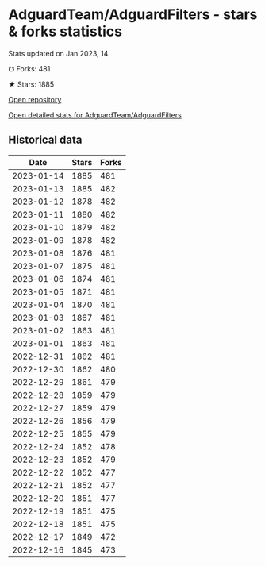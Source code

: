 # AdguardTeam/AdguardFilters - stars & forks statistics

Stats updated on Jan 2023, 14

☋ Forks: 481

★ Stars: 1885

[Open repository](https://github.com/AdguardTeam/AdguardFilters)

[Open detailed stats for AdguardTeam/AdguardFilters](https://reviewgithub.com/rep/AdguardTeam/AdguardFilters)

## Historical data
| Date | Stars | Forks |
|------|-------|-------|
| 2023-01-14 | 1885 | 481 | 
| 2023-01-13 | 1885 | 482 | 
| 2023-01-12 | 1878 | 482 | 
| 2023-01-11 | 1880 | 482 | 
| 2023-01-10 | 1879 | 482 | 
| 2023-01-09 | 1878 | 482 | 
| 2023-01-08 | 1876 | 481 | 
| 2023-01-07 | 1875 | 481 | 
| 2023-01-06 | 1874 | 481 | 
| 2023-01-05 | 1871 | 481 | 
| 2023-01-04 | 1870 | 481 | 
| 2023-01-03 | 1867 | 481 | 
| 2023-01-02 | 1863 | 481 | 
| 2023-01-01 | 1863 | 481 | 
| 2022-12-31 | 1862 | 481 | 
| 2022-12-30 | 1862 | 480 | 
| 2022-12-29 | 1861 | 479 | 
| 2022-12-28 | 1859 | 479 | 
| 2022-12-27 | 1859 | 479 | 
| 2022-12-26 | 1856 | 479 | 
| 2022-12-25 | 1855 | 479 | 
| 2022-12-24 | 1852 | 478 | 
| 2022-12-23 | 1852 | 479 | 
| 2022-12-22 | 1852 | 477 | 
| 2022-12-21 | 1852 | 477 | 
| 2022-12-20 | 1851 | 477 | 
| 2022-12-19 | 1851 | 475 | 
| 2022-12-18 | 1851 | 475 | 
| 2022-12-17 | 1849 | 472 | 
| 2022-12-16 | 1845 | 473 | 

